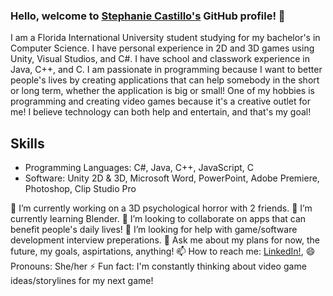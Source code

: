 ### Hello, welcome to [Stephanie Castillo's](https://www.linkedin.com/in/stephaniejcastillo/) GitHub profile! 👋

I am a Florida International University student studying for my bachelor's in Computer Science.
I have personal experience in 2D and 3D games using Unity, Visual Studios, and C#. I have school and classwork experience in Java, C++, and C.
I am passionate in programming because I want to better people's lives by creating applications that can help somebody in the short or long term, whether the application is big or small! One of my hobbies is programming and creating video games because it's a creative outlet for me! I believe technology can both help and entertain, and that's my goal! 

## Skills
- Programming Languages: C#, Java, C++, JavaScript, C
- Software: Unity 2D & 3D, Microsoft Word, PowerPoint, Adobe Premiere, Photoshop, Clip Studio Pro


 🔭 I’m currently working on a 3D psychological horror with 2 friends.
 🌱 I’m currently learning Blender.
 👯 I’m looking to collaborate on apps that can benefit people's daily lives!
 🤔 I’m looking for help with game/software development interview preperations.
 💬 Ask me about my plans for now, the future, my goals, aspirtations, anything!
 📫 How to reach me: [LinkedIn!](https://www.linkedin.com/in/stephaniejcastillo/), 
 😄 Pronouns: She/her
 ⚡ Fun fact: I'm constantly thinking about video game ideas/storylines for my next game!
